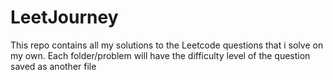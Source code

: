 # LeetJourney
This repo contains all my solutions to the Leetcode questions that i solve on my own. Each folder/problem will have the difficulty level of the question saved as another file 
